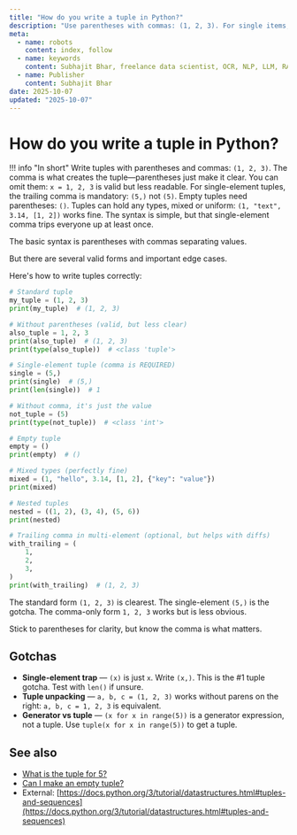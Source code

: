 ```yaml
---
title: "How do you write a tuple in Python?"
description: "Use parentheses with commas: (1, 2, 3). For single items, add trailing comma: (1,). Parentheses are optional but recommended."
meta:
  - name: robots
    content: index, follow
  - name: keywords
    content: Subhajit Bhar, freelance data scientist, OCR, NLP, LLM, RAG, knowledge base, python, tuple, creation
  - name: Publisher
    content: Subhajit Bhar
date: 2025-10-07
updated: "2025-10-07"
---
```


# How do you write a tuple in Python?

<!-- more -->

!!! info "In short"
    Write tuples with parentheses and commas: `(1, 2, 3)`. The comma is what creates the tuple—parentheses just make it clear. You can omit them: `x = 1, 2, 3` is valid but less readable. For single-element tuples, the trailing comma is mandatory: `(5,)` not `(5)`. Empty tuples need parentheses: `()`. Tuples can hold any types, mixed or uniform: `(1, "text", 3.14, [1, 2])` works fine. The syntax is simple, but that single-element comma trips everyone up at least once.

The basic syntax is parentheses with commas separating values.

But there are several valid forms and important edge cases.

Here's how to write tuples correctly:

```python
# Standard tuple
my_tuple = (1, 2, 3)
print(my_tuple)  # (1, 2, 3)

# Without parentheses (valid, but less clear)
also_tuple = 1, 2, 3
print(also_tuple)  # (1, 2, 3)
print(type(also_tuple))  # <class 'tuple'>

# Single-element tuple (comma is REQUIRED)
single = (5,)
print(single)  # (5,)
print(len(single))  # 1

# Without comma, it's just the value
not_tuple = (5)
print(type(not_tuple))  # <class 'int'>

# Empty tuple
empty = ()
print(empty)  # ()

# Mixed types (perfectly fine)
mixed = (1, "hello", 3.14, [1, 2], {"key": "value"})
print(mixed)

# Nested tuples
nested = ((1, 2), (3, 4), (5, 6))
print(nested)

# Trailing comma in multi-element (optional, but helps with diffs)
with_trailing = (
    1,
    2,
    3,
)
print(with_trailing)  # (1, 2, 3)
```

The standard form `(1, 2, 3)` is clearest. The single-element `(5,)` is the gotcha. The comma-only form `1, 2, 3` works but is less obvious.

Stick to parentheses for clarity, but know the comma is what matters.

## Gotchas

* **Single-element trap** — `(x)` is just `x`. Write `(x,)`. This is the #1 tuple gotcha. Test with `len()` if unsure.
* **Tuple unpacking** — `a, b, c = (1, 2, 3)` works without parens on the right: `a, b, c = 1, 2, 3` is equivalent.
* **Generator vs tuple** — `(x for x in range(5))` is a generator expression, not a tuple. Use `tuple(x for x in range(5))` to get a tuple.

## See also

* [What is the tuple for 5?](what-is-the-tuple-for-5.md)
* [Can I make an empty tuple?](can-i-make-an-empty-tuple.md)
* External: [https://docs.python.org/3/tutorial/datastructures.html#tuples-and-sequences](https://docs.python.org/3/tutorial/datastructures.html#tuples-and-sequences)

<script type="application/ld+json">
{
  "@context": "https://schema.org",
  "@type": "FAQPage",
  "mainEntity": [{
    "@type": "Question",
    "name": "How do you write a tuple in Python?",
    "acceptedAnswer": {
      "@type": "Answer",
      "text": "Write tuples with parentheses and commas: (1, 2, 3). The comma is what creates the tuple—parentheses just make it clear. For single-element tuples, the trailing comma is mandatory: (5,) not (5). Empty tuples need parentheses: (). Tuples can hold any types, mixed or uniform."
    }
  }]
}
</script>
